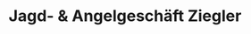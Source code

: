 ---
title: "Jagd- & Angelgeschäft Ziegler"
url: /amt-creuzburg/jagd-und-angelgeschaeft-ziegler/
shop: Jagd
---